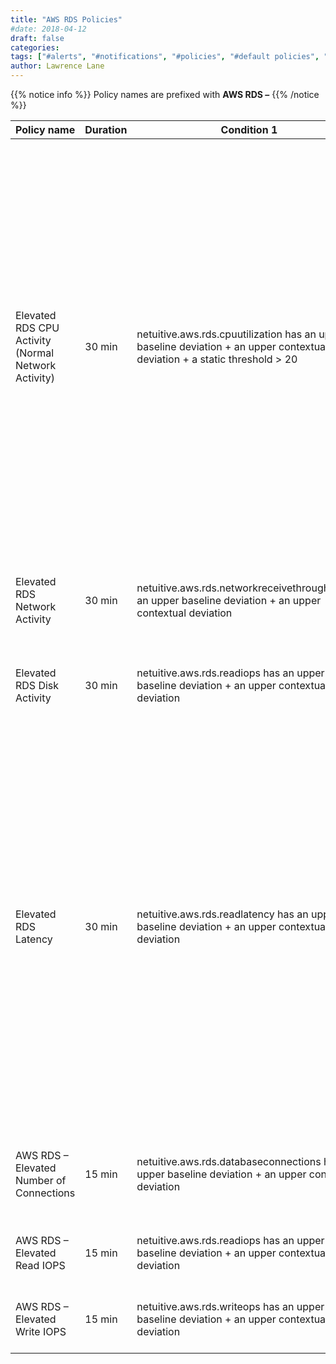 ```yaml
---
title: "AWS RDS Policies"
#date: 2018-04-12
draft: false
categories:
tags: ["#alerts", "#notifications", "#policies", "#default policies", "#rds", "#aws"]
author: Lawrence Lane
---
```

{{% notice info %}}
Policy names are prefixed with **AWS RDS –**
{{% /notice %}}

| Policy name                                         | Duration | Condition 1                                                                                                                | (and) Condition 2                                                                                                                 | (and) Condition 3                                                                                                                | Cat.     | Description                                                                                                                                                                                                                                                                                                                                                                                                  |
|-----------------------------------------------------|----------|----------------------------------------------------------------------------------------------------------------------------|-----------------------------------------------------------------------------------------------------------------------------------|----------------------------------------------------------------------------------------------------------------------------------|----------|--------------------------------------------------------------------------------------------------------------------------------------------------------------------------------------------------------------------------------------------------------------------------------------------------------------------------------------------------------------------------------------------------------------|
| Elevated RDS CPU Activity (Normal Network Activity) | 30 min   | netuitive.aws.rds.cpuutilization has an upper baseline deviation + an upper contextual deviation + a static threshold  > 20 | netuitive.aws.rds.networkreceivethroughput does not have an upper baseline deviation +  does not have a upper contextual deviation | netuitive.aws.rds.networktransmitthroughput does not have a upper baseline deviation + does not have a upper contextual deviation | INFO     | Increases in CPU activity are not uncommon when there is a rise in network activity. Increased traffic to a server means more work for that server to do. This policy is designed to catch cases where CPU activity is higher than than normal, and said behavior cannot be explained by a corresponding increase in network traffic. It may or may not represent a problem, but it is useful to know about. |
| Elevated RDS Network Activity                       | 30 min   | netuitive.aws.rds.networkreceivethroughputhas an upper baseline deviation + an upper contextual deviation                   | netuitive.aws.rds.networktransmitthroughputhas an upper baseline deviation + an upper contextual deviation                         |                                                                                                                                  | INFO     | Indicates an increase in network activity above what is considered to benormal.                                                                                                                                                                                                                                                                                                                              |
| Elevated RDS Disk Activity                          | 30 min   | netuitive.aws.rds.readiops has an upper baseline deviation + an upper contextual deviation                                  | netuitive.aws.rds.writeiops has an upper baseline deviation + an upper contextual deviation                                        |                                                                                                                                  | INFO     | Indicates an increase in disk activity above what is considered to be normal.                                                                                                                                                                                                                                                                                                                                |
| Elevated RDS Latency                                | 30 min   | netuitive.aws.rds.readlatency has an upper baseline deviation + an upper contextual deviation                               | netuitive.aws.rds.writelatency has an upper baseline deviation + an upper contextual deviation                                     | netuitive.aws.rds.totalthroughput has a static threshold ≥ 1,000                                                                  | CRITICAL | This policy will generate a Critical event when both read and write latency is higher than normal for half an hour or longer. Note that there must also be a minimum number of requests for this policy to trigger; this is because with too few requests, the average can tend to be skewed by outliers. The default request threshold is 1,000; you may wish to tune this for your environment.            |
| AWS RDS – Elevated Number of Connections            | 15 min   | netuitive.aws.rds.databaseconnections has an upper baseline deviation + an upper contextual deviation                       |                                                                                                                                   |                                                                                                                                  | WARNING  | The number of database connections open on the RDS instance is higher than expected.                                                                                                                                                                                                                                                                                                                         |
| AWS RDS – Elevated Read IOPS                        | 15 min   | netuitive.aws.rds.readiops has an upper baseline deviation + an upper contextual deviation                                  |                                                                                                                                   |                                                                                                                                  | WARNING  | Read activity on the RDS instance is greater than expected.                                                                                                                                                                                                                                                                                                                                                  |
| AWS RDS – Elevated Write IOPS                       | 15 min   | netuitive.aws.rds.writeops has an upper baseline deviation + an upper contextual deviation                                  |                                                                                                                                   |                                                                                                                                  | WARNING  | Write activity on the RDS instance is greater than expected.                                                                                                                                                                                                                                                                                                                                                 |
